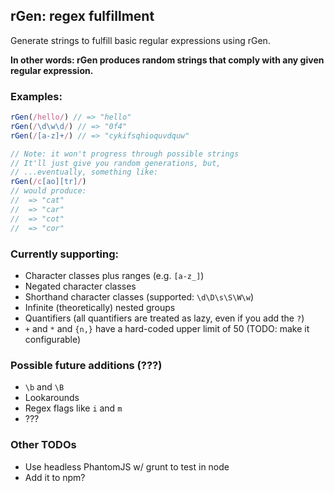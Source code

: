 ## rGen: regex fulfillment

Generate strings to fulfill basic regular expressions using rGen.

**In other words: rGen produces random strings that comply with any given regular expression.**

### Examples:

```js
rGen(/hello/) // => "hello"
rGen(/\d\w\d/) // => "0f4"
rGen(/[a-z]+/) // => "cykifsqhioquvdquw"

// Note: it won't progress through possible strings
// It'll just give you random generations, but,
// ...eventually, something like:
rGen(/c[ao][tr]/)
// would produce:
//  => "cat"
//  => "car"
//  => "cot"
//  => "cor"
```

### Currently supporting:

 * Character classes plus ranges (e.g. `[a-z_]`)
 * Negated character classes
 * Shorthand character classes (supported: `\d\D\s\S\W\w`)
 * Infinite (theoretically) nested groups
 * Quantifiers (all quantifiers are treated as lazy, even if you add the `?`)
 * `+` and `*` and `{n,}` have a hard-coded upper limit of 50 (TODO: make it configurable)

### Possible future additions (???)

 * `\b` and `\B`
 * Lookarounds
 * Regex flags like `i` and `m`
 * ???

### Other TODOs

 * Use headless PhantomJS w/ grunt to test in node
 * Add it to npm?